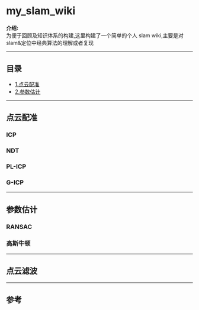# my_slam_wiki
**介绍:**    
为便于回顾及知识体系的构建,这里构建了一个简单的个人 slam wiki,主要是对slam&定位中经典算法的理解或者复现

---

## 目录
+ [1.点云配准](##1.点云配准 )  
+ [2.参数估计](##2.参数估计)



---

## 点云配准 
###  ICP  
### NDT  
### PL-ICP  
### G-ICP  
---

##  参数估计
### RANSAC  
### 高斯牛顿  
---

## 点云滤波

---

## 参考






